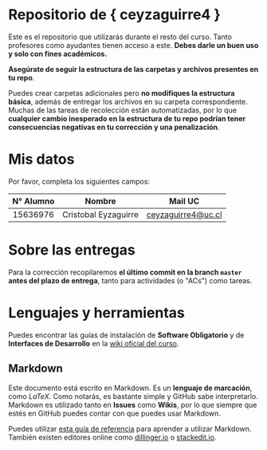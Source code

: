 # Repositorio de { ceyzaguirre4 }

Este es el repositorio que utilizarás durante el resto del curso. Tanto profesores como ayudantes tienen acceso a este. **Debes darle un buen uso y solo con fines académicos.**

**Asegúrate de seguir la estructura de las carpetas y archivos presentes en tu repo**. 

Puedes crear carpetas adicionales pero **no modifiques la estructura básica**, además de entregar los archivos en su carpeta correspondiente. Muchas de las tareas de recolección están automatizadas, por lo que **cualquier cambio inesperado en la estructura de tu repo podrían tener consecuencias negativas en tu corrección y una penalización**.

# Mis datos

Por favor, completa los siguientes campos:

| N° Alumno | Nombre | Mail UC |
| :-: | :-: | :-: |
| 15636976 | Cristobal Eyzaguirre | ceyzaguirre4@uc.cl |

# Sobre las entregas

Para la corrección recopilaremos **el último commit en la branch `master` antes del plazo de entrega**, tanto para actividades (o "ACs") como tareas.

# Lenguajes y herramientas

Puedes encontrar las guías de instalación de **Software Obligatorio** y de **Interfaces de Desarrollo** en la [wiki oficial del curso](https://github.com/IIC2233-2016-02/Syllabus/wiki).

## Markdown

Este documento está escrito en Markdown. Es un **lenguaje de marcación**, como *LaTeX*. Como notarás, es bastante simple y GitHub sabe interpretarlo. Markdown es utilizado tanto en **Issues** como **Wikis**, por lo que siempre que estés en GitHub puedes contar con que puedes usar Markdown.

Puedes utilizar [esta guía de referencia](https://github.com/adam-p/markdown-here/wiki/Markdown-Cheatsheet) para aprender a utilizar Markdown. También existen editores online como [dillinger.io](http://dillinger.io/) o [stackedit.io](https://stackedit.io).